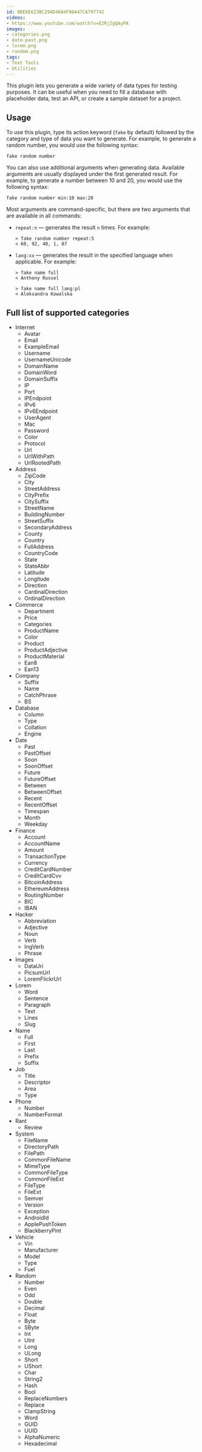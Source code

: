 ```yaml
---
id: 8BE6E623BC294D4684F86A47CA797742
videos:
- https://www.youtube.com/watch?v=E2Rj2gQAyPA
images:
- categories.png
- date-past.png
- lorem.png
- random.png
tags:
- Text Tools
- Utilities
---
```


This plugin lets you generate a wide variety of data types for testing purposes. It can be useful when you need to fill a database with placeholder data, test an API, or create a sample dataset for a project.

## Usage

To use this plugin, type its action keyword (`fake` by default) followed by the category and type of data you want to generate. For example, to generate a random number, you would use the following syntax:

```
fake random number
```

You can also use additional arguments when generating data. Available arguments are usually displayed under the first generated result. For example, to generate a number between 10 and 20, you would use the following syntax:

```
fake random number min:10 max:20
```

Most arguments are command-specific, but there are two arguments that are available in all commands:

* `repeat:n` — generates the result `n` times. For example:
  ```
  > fake random number repeat:5
  < 60, 92, 40, 1, 87
  ```
* `lang:xx` — generates the result in the specified language when applicable. For example:
  ```
  > fake name full
  < Anthony Russel
  
  > fake name full lang:pl
  < Aleksandra Kowalska
  ```

## Full list of supported categories

* Internet
  * Avatar
  * Email
  * ExampleEmail
  * Username
  * UsernameUnicode
  * DomainName
  * DomainWord
  * DomainSuffix
  * IP
  * Port
  * IPEndpoint
  * IPv6
  * IPv6Endpoint
  * UserAgent
  * Mac
  * Password
  * Color
  * Protocol
  * Url
  * UrlWithPath
  * UrlRootedPath
* Address
  * ZipCode
  * City
  * StreetAddress
  * CityPrefix
  * CitySuffix
  * StreetName
  * BuildingNumber
  * StreetSuffix
  * SecondaryAddress
  * County
  * Country
  * FullAddress
  * CountryCode
  * State
  * StateAbbr
  * Latitude
  * Longitude
  * Direction
  * CardinalDirection
  * OrdinalDirection
* Commerce
  * Department
  * Price
  * Categories
  * ProductName
  * Color
  * Product
  * ProductAdjective
  * ProductMaterial
  * Ean8
  * Ean13
* Company
  * Suffix
  * Name
  * CatchPhrase
  * BS
* Database
  * Column
  * Type
  * Collation
  * Engine
* Date
  * Past
  * PastOffset
  * Soon
  * SoonOffset
  * Future
  * FutureOffset
  * Between
  * BetweenOffset
  * Recent
  * RecentOffset
  * Timespan
  * Month
  * Weekday
* Finance
  * Account
  * AccountName
  * Amount
  * TransactionType
  * Currency
  * CreditCardNumber
  * CreditCardCvv
  * BitcoinAddress
  * EthereumAddress
  * RoutingNumber
  * BIC
  * IBAN
* Hacker
  * Abbreviation
  * Adjective
  * Noun
  * Verb
  * IngVerb
  * Phrase
* Images
  * DataUri
  * PicsumUrl
  * LoremFlickrUrl
* Lorem
  * Word
  * Sentence
  * Paragraph
  * Text
  * Lines
  * Slug
* Name
  * Full
  * First
  * Last
  * Prefix
  * Suffix
* Job
  * Title
  * Descriptor
  * Area
  * Type
* Phone
  * Number
  * NumberFormat
* Rant
  * Review
* System
  * FileName
  * DirectoryPath
  * FilePath
  * CommonFileName
  * MimeType
  * CommonFileType
  * CommonFileExt
  * FileType
  * FileExt
  * Semver
  * Version
  * Exception
  * AndroidId
  * ApplePushToken
  * BlackberryPint
* Vehicle
  * Vin
  * Manufacturer
  * Model
  * Type
  * Fuel
* Random
  * Number
  * Even
  * Odd
  * Double
  * Decimal
  * Float
  * Byte
  * SByte
  * Int
  * UInt
  * Long
  * ULong
  * Short
  * UShort
  * Char
  * String2
  * Hash
  * Bool
  * ReplaceNumbers
  * Replace
  * ClampString
  * Word
  * GUID
  * UUID
  * AlphaNumeric
  * Hexadecimal
